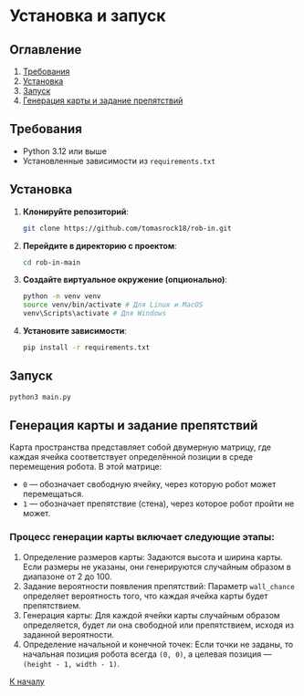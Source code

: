 # Установка и запуск

## Оглавление

1. [Требования](#Требования)
2. [Установка](#Установка)
3. [Запуск](#Запуск)
4. [Генерация карты и задание препятствий](#Генерация-карты-и-задание-препятствий)

## Требования

- Python 3.12 или выше
- Установленные зависимости из `requirements.txt`

## Установка

1. **Клонируйте репозиторий**:

   ```bash
   git clone https://github.com/tomasrock18/rob-in.git

   ```

2. **Перейдите в директорию с проектом**:

   ```bash
   cd rob-in-main
   ```

3. **Создайте виртуальное окружение (опционально)**:

   ```bash
   python -m venv venv
   source venv/bin/activate # Для Linux и MacOS
   venv\Scripts\activate # Для Windows
   ```

4. **Установите зависимости**:

   ```bash
   pip install -r requirements.txt
   ```

## Запуск

```bash
python3 main.py
```

## Генерация карты и задание препятствий

Карта пространства представляет собой двумерную матрицу, где каждая ячейка соответствует определённой позиции в среде перемещения робота. В этой матрице:

- `0` — обозначает свободную ячейку, через которую робот может перемещаться.
- `1` — обозначает препятствие (стена), через которое робот пройти не может.

### Процесс генерации карты включает следующие этапы:

1. Определение размеров карты: Задаются высота и ширина карты. Если размеры не указаны, они генерируются случайным образом в диапазоне от 2 до 100.
2. Задание вероятности появления препятствий: Параметр `wall_chance` определяет вероятность того, что каждая ячейка карты будет препятствием.
3. Генерация карты: Для каждой ячейки карты случайным образом определяется, будет ли она свободной или препятствием, исходя из заданной вероятности.
4. Определение начальной и конечной точек: Если точки не заданы, то начальная позиция робота всегда `(0, 0)`, а целевая позиция — `(height - 1, width - 1)`.

[К началу](../../README.md)
